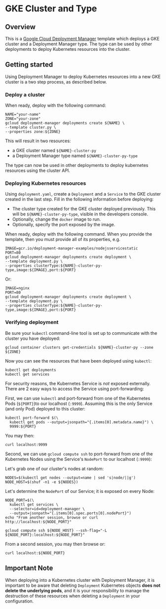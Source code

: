 # GKE Cluster and Type

## Overview

This is a [Google Cloud Deployment
Manager](https://cloud.google.com/deployment-manager/overview) template which
deploys a GKE cluster and a Deployment Manager type. The type can be used by
other deployments to deploy Kubernetes resources into the cluster.

## Getting started

Using Deployment Manager to deploy Kubernetes resources into a new GKE cluster
is a two step process, as described below.

### Deploy a cluster

When ready, deploy with the following command:

    NAME="your-name"
    ZONE="your-zone"
    gcloud deployment-manager deployments create ${NAME} \
    --template cluster.py \
    --properties zone:${ZONE}

This will result in two resources:

* a GKE cluster named `${NAME}-cluster-py`
* a Deployment Manager type named `${NAME}-cluster-py-type`

The type can now be used in other deployments to deploy kubernetes resources
using the cluster API.

### Deploying Kubernetes resources

Using `deployment.yaml`, create a `Deployment` and a `Service`
to the GKE cluster created in the last step. Fill in the following information
before deploying:

* The cluster type created for the GKE cluster deployed previously. This will
  be `${NAME}-cluster-py-type`, visible in the developers console.
* Optionally, change the `docker` image to run.
* Optionally, specify the port exposed by the image.

When ready, deploy with the following command. When you provide the template, 
then you must provide all of its properties, e.g.

    IMAGE=gcr.io/deployment-manager-examples/nodejsservicestatic
    PORT=80
    gcloud deployment-manager deployments create deployment \
    --template deployment.py \
    --properties clusterType:${NAME}-cluster-py-type,image:${IMAGE},port:${PORT}

Or:

    IMAGE=nginx
    PORT=80
    gcloud deployment-manager deployments create deployment \
    --template deployment.py \
    --properties clusterType:${NAME}-cluster-py-type,image:${IMAGE},port:${PORT}


### Verifying deployment

Be sure your `kubectl` command-line tool is set up to communicate with the
cluster you have deployed:

    gcloud container clusters get-credentials ${NAME}-cluster-py --zone ${ZONE}

Now you can see the resources that have been deployed using `kubectl`:

    kubectl get deployments
    kubectl get services

For security reasons, the Kubernetes Service is *not* exposed externally. There are 2
 easy ways to access the Service using port-forwarding:

First, we can use `kubectl` and port-forward from one of the Kubernetes Pods (`${PORT}`)to our localhost (`:9999`). Assuming this is the only Service (and only Pod) deployed to this cluster:

    kubectl port-forward $(\
      kubectl get pods --output=jsonpath="{.items[0].metadata.name}") \
      9999:${PORT}

You may then:

    curl localhost:9999

Second, we can use `gcloud compute ssh` to port-forward from one of the Kubernetes Nodes using the Service's `NodePort` to our localhost (`:9999`):

Let's grab one of our cluster's nodes at random:

    NODES=$(kubectl get nodes --output=name | sed 's|node/||g')
    NODE_HOST=$(shuf -n1 -e ${NODES})

Let's determine the `NodePort` of our Service; it is exposed on every Node:

    NODE_PORT=$(\
      kubectl get services \
      --selector=id=deployment-manager \
      --output=jsonpath="{.items[0].spec.ports[0].nodePort}")
    echo "From another session, browse or curl http://localhost:${NODE_PORT}"

    gcloud compute ssh ${NODE_HOST} --ssh-flag="-L ${NODE_PORT}:localhost:${NODE_PORT}"

From a second session, you may then browse or:

    curl localhost:${NODE_PORT}

## Important Note

When deploying into a Kubernetes cluster with Deployment Manager, it is
important to be aware that deleting `Deployment` Kubernetes objects
**does not delete the underlying pods**, and it is your responsibility to
manage the destruction of these resources when deleting a
`Deployment` in your configuration.